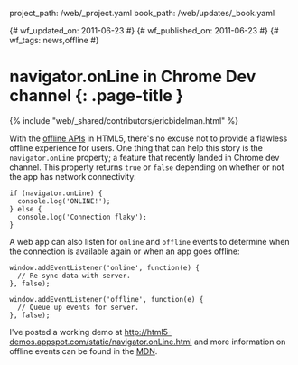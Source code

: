 project_path: /web/_project.yaml book_path: /web/updates/_book.yaml

{# wf_updated_on: 2011-06-23 #} {# wf_published_on: 2011-06-23 #} {# wf_tags: news,offline #}

# navigator.onLine in Chrome Dev channel {: .page-title }

{% include "web/_shared/contributors/ericbidelman.html" %}

With the [offline APIs](http://www.html5rocks.com/features/offline) in HTML5, there's no excuse not to provide a flawless offline experience for users. One thing that can help this story is the `navigator.onLine` property; a feature that recently landed in Chrome dev channel. This property returns `true` or `false` depending on whether or not the app has network connectivity:

    if (navigator.onLine) {
      console.log('ONLINE!');
    } else {
      console.log('Connection flaky');
    }
    

A web app can also listen for `online` and `offline` events to determine when the connection is available again or when an app goes offline:

    window.addEventListener('online', function(e) {
      // Re-sync data with server.
    }, false);
    
    window.addEventListener('offline', function(e) {
      // Queue up events for server.
    }, false);
    

I've posted a working demo at <http://html5-demos.appspot.com/static/navigator.onLine.html> and more information on offline events can be found in the [MDN](https://developer.mozilla.org/en/Online_and_offline_events).